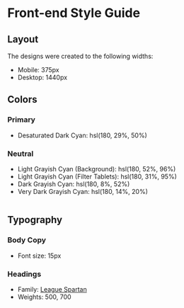 # Front-end Style Guide

## Layout

The designs were created to the following widths:

- Mobile: 375px
- Desktop: 1440px

## Colors

### Primary

- Desaturated Dark Cyan: hsl(180, 29%, 50%)

### Neutral

- Light Grayish Cyan (Background): hsl(180, 52%, 96%)
- Light Grayish Cyan (Filter Tablets): hsl(180, 31%, 95%)
- Dark Grayish Cyan: hsl(180, 8%, 52%)
- Very Dark Grayish Cyan: hsl(180, 14%, 20%)

```sh

```

## Typography

### Body Copy

- Font size: 15px

### Headings

- Family: [League Spartan](https://fonts.google.com/specimen/League+Spartan)
- Weights: 500, 700
